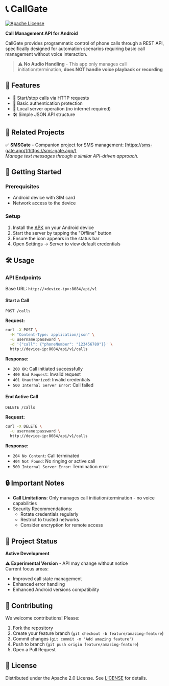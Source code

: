 # 📞 CallGate 

[![Apache License](https://img.shields.io/badge/License-Apache%202.0-blue.svg)](https://opensource.org/licenses/Apache-2.0)

**Call Management API for Android**  

CallGate provides programmatic control of phone calls through a REST API, specifically designed for automation scenarios requiring basic call management without voice interaction.

> ⚠️ **No Audio Handling** - This app only manages call initiation/termination, **does NOT handle voice playback or recording**

## 🌟 Features

- 📲 Start/stop calls via HTTP requests
- 🔐 Basic authentication protection
- 📶 Local server operation (no internet required)
- 🛠️ Simple JSON API structure

## 📌 Related Projects

✅ **SMSGate** - Companion project for SMS management: [https://sms-gate.app/](https://sms-gate.app/)  
_Manage text messages through a similar API-driven approach._

## 🚀 Getting Started

### Prerequisites
- Android device with SIM card
- Network access to the device

### Setup
1. Install the [APK](https://github.com/call-gate-app/android-app/releases/latest) on your Android device
2. Start the server by tapping the "Offline" button
3. Ensure the icon appears in the status bar
4. Open Settings → Server to view default credentials

## 🛠️ Usage

### API Endpoints
Base URL: `http://<device-ip>:8084/api/v1`

#### Start a Call
```http
POST /calls
```
**Request:**
```bash
curl -X POST \
  -H "Content-Type: application/json" \
  -u username:password \
  -d '{"call": {"phoneNumber": "123456789"}}' \
  http://device-ip:8084/api/v1/calls
```
**Response:**
- `200 OK`: Call initiated successfully
- `400 Bad Request`: Invalid request
- `401 Unauthorized`: Invalid credentials
- `500 Internal Server Error`: Call failed

#### End Active Call
```http
DELETE /calls
```
**Request:**
```bash
curl -X DELETE \
  -u username:password \
  http://device-ip:8084/api/v1/calls
```
**Response:**
- `204 No Content`: Call terminated
- `404 Not Found`: No ringing or active call
- `500 Internal Server Error`: Termination error

## 🔒 Important Notes

- **Call Limitations**: Only manages call initiation/termination - no voice capabilities
- Security Recommendations:
  - Rotate credentials regularly
  - Restrict to trusted networks
  - Consider encryption for remote access

## 📌 Project Status

**Active Development**

⚠️ **Experimental Version** - API may change without notice  
Current focus areas:
- Improved call state management
- Enhanced error handling
- Enhanced Android versions compatibility

## 🤝 Contributing

We welcome contributions! Please:
1. Fork the repository
2. Create your feature branch (`git checkout -b feature/amazing-feature`)
3. Commit changes (`git commit -m 'Add amazing feature'`)
4. Push to branch (`git push origin feature/amazing-feature`)
5. Open a Pull Request

## 📜 License

Distributed under the Apache 2.0 License. See [LICENSE](LICENSE) for details.
